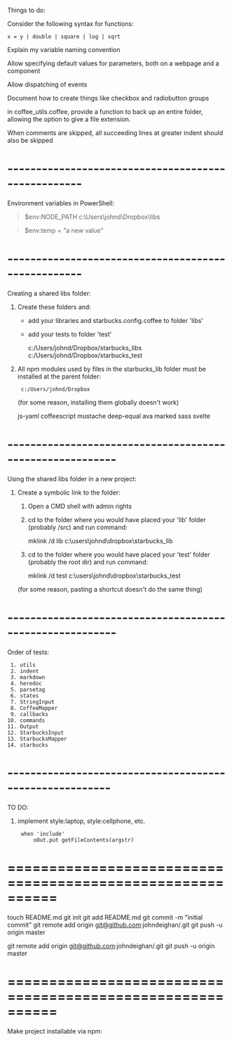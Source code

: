 Things to do:

Consider the following syntax for functions:

	x = y | double | square | log | sqrt

Explain my variable naming convention

Allow specifying default values for parameters,
both on a webpage and a component

Allow dispatching of events

Document how to create things like checkbox and
radiobutton groups

in coffee_utils.coffee, provide a function to
back up an entire folder, allowing the option
to give a file extension.

When comments are skipped, all succeeding lines
at greater indent should also be skipped

# ---------------------------------------------------

Environment variables in PowerShell:

> $env:NODE_PATH
c:\Users\johnd\Dropbox\libs

> $env:temp = "a new value"

# ---------------------------------------------------

Creating a shared libs folder:

1. Create these folders and:
	- add your libraries and starbucks.config.coffee
		to folder 'libs'
	- add your tests to folder 'test'

		c:/Users/johnd/Dropbox/starbucks_libs
		c:/Users/johnd/Dropbox/starbucks_test

3. All npm modules used by files in the starbucks_lib folder
	must be installed at the parent folder:

		c:/Users/johnd/Dropbox

	(for some reason, installing them globally doesn't work)

	js-yaml
	coffeescript
	mustache
	deep-equal
	ava
	marked
	sass
	svelte

# ---------------------------------------------------------

Using the shared libs folder in a new project:

1. Create a symbolic link to the folder:
	1. Open a CMD shell with admin rights
	2. cd to the folder where you would have placed
		your 'lib' folder (probably /src) and run command:

		mklink /d lib c:\users\johnd\dropbox\starbucks_lib

	3. cd to the folder where you would have placed
		your 'test' folder (probably the root dir) and
		run command:

		mklink /d test c:\users\johnd\dropbox\starbucks_test

	(for some reason, pasting a shortcut doesn't do the same thing)


# ---------------------------------------------------------

Order of tests:

	 1. utils
	 2. indent
	 3. markdown
	 4. heredoc
	 5. parsetag
	 6. states
	 7. StringInput
	 8. CoffeeMapper
	 9. callbacks
	10. commands
	11. Output
	12. StarbucksInput
	13. StarbucksMapper
	14. starbucks

# --------------------------------------------------------

TO DO:

1. implement style:laptop, style:cellphone, etc.

		when 'include'
			oOut.put getFileContents(argstr)


# ==========================================================











touch README.md
git init
git add README.md
git commit -m "initial commit"
git remote add origin git@github.com:johndeighan/<repo>.git
git push -u origin master

git remote add origin git@github.com:johndeighan/<repo>.git
git push -u origin master

# ==========================================================

Make project installable via npm:

